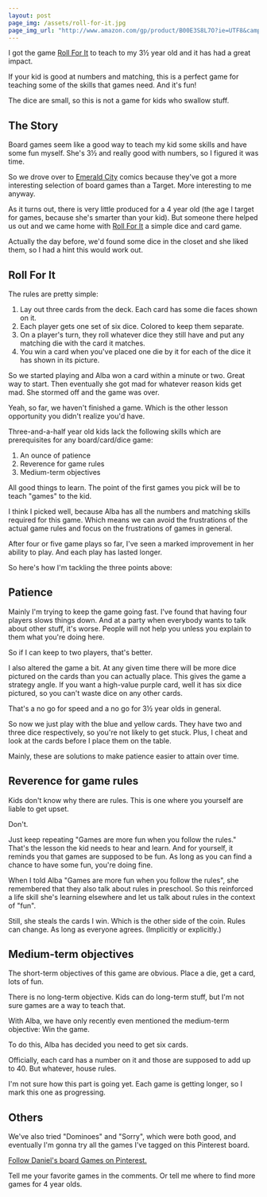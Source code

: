 ```yaml
---
layout: post
page_img: /assets/roll-for-it.jpg
page_img_url: "http://www.amazon.com/gp/product/B00E3S8L7O?ie=UTF8&camp=1789&creativeASIN=B00E3S8L7O&linkCode=xm2&tag=dankuck-20"
---
```


I got the game <a href="http://www.amazon.com/gp/product/B00E3S8L7O?ie=UTF8&camp=1789&creativeASIN=B00E3S8L7O&linkCode=xm2&tag={{ site.azntag }}">Roll For It</a> to teach to my 3&#189; year old and it has had a great impact.

If your kid is good at numbers and matching, this is a perfect game for teaching some of the skills that games need. And it's fun!

<!-- more -->

The dice are small, so this is not a game for kids who swallow stuff.

## The Story

Board games seem like a good way to teach my kid some skills and have some fun myself. She's 3&#189; and really good with numbers, so I figured it was time.

So we drove over to <a href="http://emeraldcitycomics.com" target="_blank">Emerald City</a> comics because they've got a more interesting selection of board games than a Target. More interesting to me anyway.

As it turns out, there is very little produced for a 4 year old (the age I target for games, because she's smarter than your kid). But someone there helped us out and we came home with <a href="http://www.amazon.com/gp/product/B00E3S8L7O?ie=UTF8&camp=1789&creativeASIN=B00E3S8L7O&linkCode=xm2&tag={{ site.azntag }}">Roll For It</a> a simple dice and card game.

Actually the day before, we'd found some dice in the closet and she liked them, so I had a hint this would work out.

## Roll For It

The rules are pretty simple:

1. Lay out three cards from the deck. Each card has some die faces shown on it.
2. Each player gets one set of six dice. Colored to keep them separate.
3. On a player's turn, they roll whatever dice they still have and put any matching die with the card it matches.
4. You win a card when you've placed one die by it for each of the dice it has shown in its picture.

So we started playing and Alba won a card within a minute or two. Great way to start. Then eventually she got mad for whatever reason kids get mad. She stormed off and the game was over.

Yeah, so far, we haven't finished a game. Which is the other lesson opportunity you didn't realize you'd have.

Three-and-a-half year old kids lack the following skills which are prerequisites for any board/card/dice game:

1. An ounce of patience
2. Reverence for game rules
3. Medium-term objectives

All good things to learn. The point of the first games you pick will be to teach "games" to the kid.

I think I picked well, because Alba has all the numbers and matching skills required for this game. Which means we can avoid the frustrations of the actual game rules and focus on the frustrations of games in general.

After four or five game plays so far, I've seen a marked improvement in her ability to play. And each play has lasted longer.

So here's how I'm tackling the three points above:

## Patience

Mainly I'm trying to keep the game going fast. I've found that having four players slows things down. And at a party when everybody wants to talk about other stuff, it's worse. People will not help you unless you explain to them what you're doing here.

So if I can keep to two players, that's better.

I also altered the game a bit. At any given time there will be more dice pictured on the cards than you can actually place. This gives the game a strategy angle. If you want a high-value purple card, well it has six dice pictured, so you can't waste dice on any other cards.

That's a no go for speed and a no go for 3&#189; year olds in general.

So now we just play with the blue and yellow cards. They have two and three dice respectively, so you're not likely to get stuck. Plus, I cheat and look at the cards before I place them on the table.

Mainly, these are solutions to make patience easier to attain over time.

## Reverence for game rules

Kids don't know why there are rules. This is one where you yourself are liable to get upset.

Don't.

Just keep repeating "Games are more fun when you follow the rules." That's the lesson the kid needs to hear and learn. And for yourself, it reminds you that games are supposed to be fun. As long as you can find a chance to have some fun, you're doing fine.

When I told Alba "Games are more fun when you follow the rules", she remembered that they also talk about rules in preschool. So this reinforced a life skill she's learning elsewhere and let us talk about rules in the context of "fun".

Still, she steals the cards I win. Which is the other side of the coin. Rules can change. As long as everyone agrees. (Implicitly or explicitly.)

## Medium-term objectives

The short-term objectives of this game are obvious. Place a die, get a card, lots of fun.

There is no long-term objective. Kids can do long-term stuff, but I'm not sure games are a way to teach that.

With Alba, we have only recently even mentioned the medium-term objective: Win the game.

To do this, Alba has decided you need to get six cards.

Officially, each card has a number on it and those are supposed to add up to 40. But whatever, house rules.

I'm not sure how this part is going yet. Each game is getting longer, so I mark this one as progressing.

## Others

We've also tried "Dominoes" and "Sorry", which were both good, and eventually I'm gonna try all the games I've tagged on this Pinterest board.

<a data-pin-do="embedBoard" href="http://www.pinterest.com/danielkuckalvar/games/" data-pin-scale-width="80" data-pin-scale-height="200" data-pin-board-width="400">Follow Daniel's board Games on Pinterest.</a><!-- Please call pinit.js only once per page --><script type="text/javascript" async src="//assets.pinterest.com/js/pinit.js"></script>

Tell me your favorite games in the comments. Or tell me where to find more games for 4 year olds.
